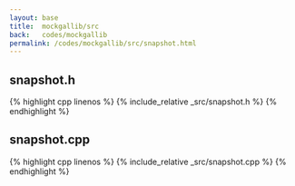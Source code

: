 ```yaml
---
layout: base
title:  mockgallib/src
back:   codes/mockgallib
permalink: /codes/mockgallib/src/snapshot.html
---
```


## snapshot.h
{% highlight cpp linenos %}
{% include_relative _src/snapshot.h %}
{% endhighlight %}

## snapshot.cpp
{% highlight cpp linenos %}
{% include_relative _src/snapshot.cpp %}
{% endhighlight %}

